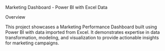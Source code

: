 Marketing Dashboard - Power BI with Excel Data

Overview

This project showcases a Marketing Performance Dashboard built using Power BI with data imported from Excel. It demonstrates expertise in data transformation, modeling, and visualization to provide actionable insights for marketing campaigns.
